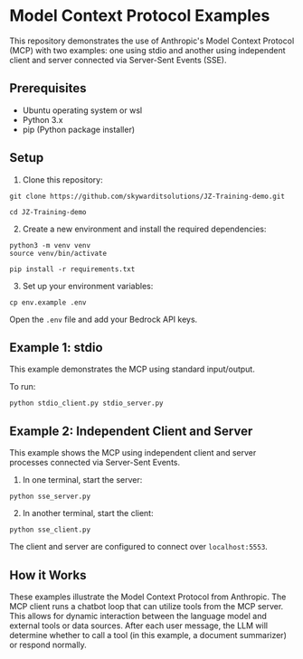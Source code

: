 # Model Context Protocol Examples

This repository demonstrates the use of Anthropic's Model Context Protocol (MCP) with two examples: one using stdio and another using independent client and server connected via Server-Sent Events (SSE).

## Prerequisites

- Ubuntu operating system or wsl
- Python 3.x
- pip (Python package installer)

## Setup

1. Clone this repository:

  ```
  git clone https://github.com/skywarditsolutions/JZ-Training-demo.git
```

  ```
  cd JZ-Training-demo
```

2. Create a new environment and install the required dependencies:

```
python3 -m venv venv
source venv/bin/activate
```
  ```
  pip install -r requirements.txt
```

3. Set up your environment variables:

```
cp env.example .env
```

Open the `.env` file and add your Bedrock API keys.

## Example 1: stdio

This example demonstrates the MCP using standard input/output.

To run:

```
python stdio_client.py stdio_server.py
```

## Example 2: Independent Client and Server

This example shows the MCP using independent client and server processes connected via Server-Sent Events.

1. In one terminal, start the server:

```
python sse_server.py
```

2. In another terminal, start the client:

```
python sse_client.py
```

The client and server are configured to connect over `localhost:5553`.

## How it Works

These examples illustrate the Model Context Protocol from Anthropic. The MCP client runs a chatbot loop that can utilize tools from the MCP server. This allows for dynamic interaction between the language model and external tools or data sources. After each user message, the LLM will determine whether to call a tool (in this example, a document summarizer) or respond normally.
